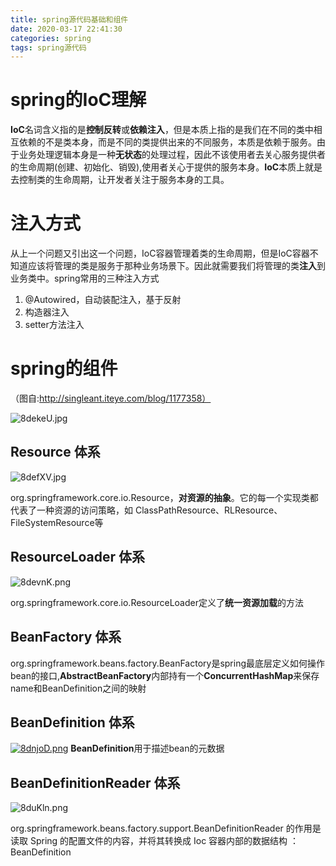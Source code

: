 ```yaml
---
title: spring源代码基础和组件
date: 2020-03-17 22:41:30
categories: spring
tags: spring源代码
---
```


# spring的IoC理解

**IoC**名词含义指的是**控制反转**或**依赖注入**，但是本质上指的是我们在不同的类中相互依赖的不是类本身，而是不同的类提供出来的不同服务，本质是依赖于服务。由于业务处理逻辑本身是一种**无状态**的处理过程，因此不该使用者去关心服务提供者的生命周期(创建、初始化、销毁),使用者关心于提供的服务本身。**IoC**本质上就是去控制类的生命周期，让开发者关注于服务本身的工具。

# 注入方式

从上一个问题又引出这一个问题，IoC容器管理着类的生命周期，但是IoC容器不知道应该将管理的类是服务于那种业务场景下。因此就需要我们将管理的类**注入**到业务类中。spring常用的三种注入方式
1. @Autowired，自动装配注入，基于反射
2. 构造器注入
3. setter方法注入

# spring的组件
（图自:http://singleant.iteye.com/blog/1177358）

![8dekeU.jpg](https://s1.ax1x.com/2020/03/17/8dekeU.jpg)

## Resource 体系

![8defXV.jpg](https://s1.ax1x.com/2020/03/17/8defXV.jpg)

org.springframework.core.io.Resource，**对资源的抽象**。它的每一个实现类都代表了一种资源的访问策略，如 ClassPathResource、RLResource、FileSystemResource等

## ResourceLoader 体系

![8devnK.png](https://s1.ax1x.com/2020/03/17/8devnK.png)

org.springframework.core.io.ResourceLoader定义了**统一资源加载**的方法

## BeanFactory 体系
org.springframework.beans.factory.BeanFactory是spring最底层定义如何操作bean的接口,**AbstractBeanFactory**内部持有一个**ConcurrentHashMap**来保存name和BeanDefinition之间的映射

## BeanDefinition 体系

[![8dnjoD.png](https://s1.ax1x.com/2020/03/17/8dnjoD.png)](https://imgchr.com/i/8dnjoD)
**BeanDefinition**用于描述bean的元数据

##  BeanDefinitionReader 体系

![8duKln.png](https://s1.ax1x.com/2020/03/17/8duKln.png)

org.springframework.beans.factory.support.BeanDefinitionReader 的作用是读取 Spring 的配置文件的内容，并将其转换成 Ioc 容器内部的数据结构 ：BeanDefinition



